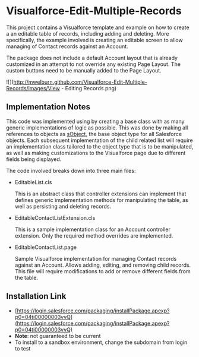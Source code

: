 Visualforce-Edit-Multiple-Records
=================================

This project contains a Visualforce template and example on how to create a an editable table of records, including adding and deleting. More specifically, the example involved is creating an editable screen to allow managing of Contact records against an Account.

The package does not include a default Account layout that is already customized in an attempt to not override any existing Page Layout. The custom buttons need to be manually added to the Page Layout.

![](http://mwelburn.github.com/Visualforce-Edit-Multiple-Records/images/View - Editing Records.png)

Implementation Notes
----

This code was implemented using by creating a base class with as many generic implementations of logic as possible. This was done by making all references to objects as [sObject](http://www.salesforce.com/us/developer/docs/apexcode/Content/langCon_apex_SObjects.htm), the base object type for all Salesforce objects. Each subsequent implementation of the child related list will require an implementation class tailored to the object type that is to be manipulated, as well as making customizations to the Visualforce page due to different fields being displayed.

The code involved breaks down into three main files:

* EditableList.cls

  This is an abstract class that controller extensions can implement that defines generic implementation methods for manipulating the table, as well as persisting and deleting records.
  

* EditableContactListExtension.cls

  This is a sample implementation class for an Account controller extension. Only the required method overrides are implemented.
  

* EditableContactList.page

  Sample Visualforce implementation for managing Contact records against an Account. Allows adding, editing, and removing child records. This file will require modifications to add or remove different fields from the table.


Installation Link
----
  
* [https://login.salesforce.com/packaging/installPackage.apexp?p0=04ti00000003vvQ](https://login.salesforce.com/packaging/installPackage.apexp?p0=04ti00000003vvQ)
* **Note**: not guaranteed to be current
* To install to a sandbox environment, change the subdomain from login to test